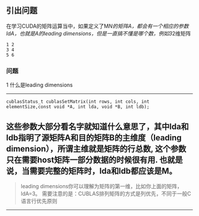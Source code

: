 ## 引出问题


在学习CUDA的矩阵运算当中，如果定义了M*N的矩阵A，都会有一个相应的参数ldA，也就是A的leading dimensions，但是一直搞不懂是哪个数，例如3*2维矩阵

```
1 2
3 4
5 6
```

### 问题
1 什么是leading dimensions


---

```
cublasStatus_t cublasSetMatrix(int rows, int cols, int elementSize,const void *A, int lda, void *B, int ldb);
```

这些参数大部分看名字就知道什么意思了，其中lda和ldb指明了源矩阵A和目的矩阵B的主维度（leading dimension），所谓主维就是矩阵的行总数, 这个参数只在需要host矩阵一部分数据的时候很有用. 
也就是说，当需要完整的矩阵时，lda和ldb都应该是M。
---

> leading dimensions你可以理解为矩阵的第一维，比如你上面的矩阵，ldA=3。
> 需要注意的是：CUBLAS排列矩阵的方式是列优先，不同于一般C语言行优先原则


---
